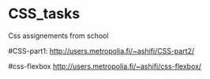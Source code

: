 # CSS_tasks
Css assignements from school


#CSS-part1: 
http://users.metropolia.fi/~ashifi/CSS-part2/


#css-flexbox
http://users.metropolia.fi/~ashifi/css-flexbox/
